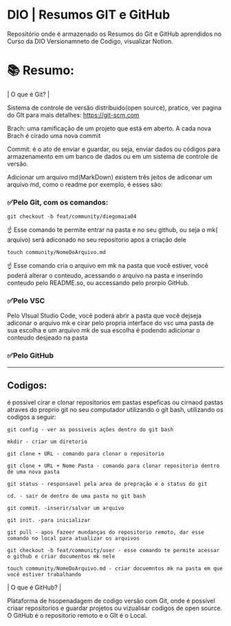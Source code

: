 # DIO | Resumos GIT e GitHub

Repositório onde é armazenado os Resumos do Git e GitHub aprendidos no Curso da DIO Versionamneto de Codigo, visualizar Notion.

# 📚 Resumo:

| O que é Git? |

Sistema de controle de versão distribuido(open source), pratico, ver pagina do GIt para mais detalhes: https://git-scm.com

Brach: uma ramificação de um projeto que está em aberto. A cada nova Brach é cirado uma nova commit

Commit: é o ato de enviar e guardar, ou seja, enviar dados ou códigos para armazenamento em um banco de dados ou em um sistema de controle de versão.

Adicionar um arquivo md(MarkDown) existem três jeitos de adiconar um arquivo md, como o readme por exemplo, é esses são:

### ✅Pelo Git, com os comandos:
```
git checkout -b feat/community/diegomaia04
```

☝️ Esse comando te permite entrar na pasta e no seu github, ou seja o mk( arquivo) será adiconado no seu repositorio apos a criação dele

```
touch community/NomeDoArquivo.md
```

☝️ Esse comando cria o arquivo em mk na pasta que você estiver, você poderá alterar o conteudo, acessando o arquivo na pasta e inserindo conteudo pelo README.so, ou accessando pelo prorpio GitHub.

### ✅Pelo VSC

Pelo VIsual Studio Code, você poderá abrir a pasta que você dejseja adiconar o arquivo mk e cirar pelo propria interface do vsc uma pasta de sua escolha e um arquivo mk de sua escolha é podendo adicionar o conteudo desjeado na pasta

### ✅Pelo GitHub
---

## Codigos:

é possivel cirar e clonar repositorios em pastas espeficas ou cirnaod pastas atraves do proprio git no seu computador utilizando o git bash, utilizando os codigos a seguir:

```
git config - ver as possiveis ações dentro do git bash
```

```
mkdir - criar um diretorio
```

```
git clone + URL - comando para clonar o repositorio
```

```
git clone + URL + Nome Pasta - comando para clonar repositorio dentro de uma nova pasta
```

```
git status - responsavel pela area de prepração e o status do git
```
```
cd. - sair de dentro de uma pasta no git bash
```
```
git commit. -inserir/salvar um arquivo 
```
```
git init. -para inicializar 
```
```
git pull - apos fazeer mundanças do repositorio remoto, dar esse comando no local para atualizar os arquivos
```

```
git checkout -b feat/community/user - esse comando te permite acessar o github e criar documentos mk nele
```
```
touch community/NomeDoArquivo.md - criar docuemntos mk na pasta em que você estiver trabalhando
```


| O que é GitHub? |

Plataforma de hsopenadagem de codigo versão com Git, onde é possivel criaar repositorios e guardar projetos ou vizualisar codigos de open source. O GitHub é o repositorio remoto e o GIt é o Local.
